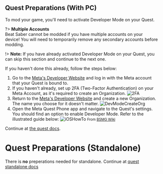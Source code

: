 ## Quest Preparations (With PC) 
To mod your game, you'll need to activate Developer Mode on your Quest.  

?> **Multiple Accounts**  
Beat Saber cannot be modded if you have multiple accounts on your device! You will need to temporarily remove any secondary accounts before modding.  
  
!> **Note:** If you have already activated Developer Mode on your Quest, you can skip this section and continue to the next one.  

If you haven't done this already, follow the steps below: 
1. Go to the [Meta's Developer Website](https://developer.oculus.com/manage/organizations/create/) and log in with the
   Meta account that your Quest is bound to.
2. If you haven't already, set up 2FA (Two-Factor Authentication) on your Meta Account, as it's required to create an Organization.
   ![2FA](/assets/preQ/2fa.png)
3. Return to the [Meta's Developer Website](https://developer.oculus.com/manage/organizations/create/) and create a new
   Organization. The name you choose for it doesn't matter.
   ![DevModeCreateOrg](/assets/preQ/DevModeCreateOrg.png)
4. Open the Meta Quest Phone app and navigate to the Quest's settings. You should find an option to enable
   Developer Mode. Refer to the illustrated guide below:
   ![iOSHowTo](/assets/preQ/EnableDevModeIOS.png)
<small>From [BSMG Wiki](https://bsmg.wiki/quest-modding.html#preparations)</small>

Continue at [the quest docs](/quest.md#MBF-Browser).

# Quest Preparations (Standalone)
There is **no** preperations needed for standalone. Continue at [quest standalone docs](/quest.md#MBF-Launcher) 
 



 
